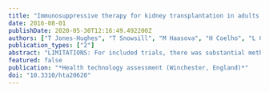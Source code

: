 ```yaml
---
title: "Immunosuppressive therapy for kidney transplantation in adults: a systematic review and economic model"
date: 2016-08-01
publishDate: 2020-05-30T12:16:49.492200Z
authors: ["T Jones-Hughes", "T Snowsill", "M Haasova", "H Coelho", "L Crathorne", "C Cooper", "R Mujica-Mota", "J Peters", "J Varley-Campbell", "N Huxley", "J Moore", "M Allwood", "J Lowe", "C Hyde", "M Hoyle", "M Bond", "R Anderson"]
publication_types: ["2"]
abstract: "LIMITATIONS: For included trials, there was substantial methodological heterogeneity, few trials reported follow-up beyond 1 year, and there were insufficient data to perform subgroup analysis. Treatment discontinuation and switching were not modelled.FUTURE WORK: High-quality, better-reported, longer-term RCTs are needed. Ideally, these would be sufficiently powered for subgroup analysis and include health-related quality of life as an outcome.CONCLUSION: Only a regimen of BAS induction followed by maintenance with TAC and MMF is likely to be cost-effective at £20,000-30,000 per QALY.STUDY REGISTRATION: This study is registered as PROSPERO CRD42014013189.FUNDING: The National Institute for Health Research Health Technology Assessment programme.BACKGROUND: End-stage renal disease is a long-term irreversible decline in kidney function requiring renal replacement therapy: kidney transplantation, haemodialysis or peritoneal dialysis. The preferred option is kidney transplantation, followed by immunosuppressive therapy (induction and maintenance therapy) to reduce the risk of kidney rejection and prolong graft survival.OBJECTIVES: To review and update the evidence for the clinical effectiveness and cost-effectiveness of basiliximab (BAS) (Simulect(®), Novartis Pharmaceuticals UK Ltd) and rabbit anti-human thymocyte immunoglobulin (rATG) (Thymoglobulin(®), Sanofi) as induction therapy, and immediate-release tacrolimus (TAC) (Adoport(®), Sandoz; Capexion(®), Mylan; Modigraf(®), Astellas Pharma; Perixis(®), Accord Healthcare; Prograf(®), Astellas Pharma; Tacni(®), Teva; Vivadex(®), Dexcel Pharma), prolonged-release tacrolimus (Advagraf(®) Astellas Pharma), belatacept (BEL) (Nulojix(®), Bristol-Myers Squibb), mycophenolate mofetil (MMF) (Arzip(®), Zentiva; CellCept(®), Roche Products; Myfenax(®), Teva), mycophenolate sodium (MPS) (Myfortic(®), Novartis Pharmaceuticals UK Ltd), sirolimus (SRL) (Rapamune(®), Pfizer) and everolimus (EVL) (Certican(®), Novartis) as maintenance therapy in adult renal transplantation.METHODS: Clinical effectiveness searches were conducted until 18 November 2014 in MEDLINE (via Ovid), EMBASE (via Ovid), Cochrane Central Register of Controlled Trials (via Wiley Online Library) and Web of Science (via ISI), Cochrane Database of Systematic Reviews, Database of Abstracts of Reviews of Effects and Health Technology Assessment (The Cochrane Library via Wiley Online Library) and Health Management Information Consortium (via Ovid). Cost-effectiveness searches were conducted until 18 November 2014 using a costs or economic literature search filter in MEDLINE (via Ovid), EMBASE (via Ovid), NHS Economic Evaluation Database (via Wiley Online Library), Web of Science (via ISI), Health Economic Evaluations Database (via Wiley Online Library) and the American Economic Association's electronic bibliography (via EconLit, EBSCOhost). Included studies were selected according to predefined methods and criteria. A random-effects model was used to analyse clinical effectiveness data (odds ratios for binary data and mean differences for continuous data). Network meta-analyses were undertaken within a Bayesian framework. A new discrete time-state transition economic model (semi-Markov) was developed, with acute rejection, graft function (GRF) and new-onset diabetes mellitus used to extrapolate graft survival. Recipients were assumed to be in one of three health states: functioning graft, graft loss or death.RESULTS: Eighty-nine randomised controlled trials (RCTs), of variable quality, were included. For induction therapy, no treatment appeared more effective than another in reducing graft loss or mortality. Compared with placebo/no induction, rATG and BAS appeared more effective in reducing biopsy-proven acute rejection (BPAR) and BAS appeared more effective at improving GRF. For maintenance therapy, no treatment was better for all outcomes and no treatment appeared most effective at reducing graft loss. BEL + MMF appeared more effective than TAC + MMF and SRL + MMF at reducing mortality. MMF + CSA (ciclosporin), TAC + MMF, SRL + TAC, TAC + AZA (azathioprine) and EVL + CSA appeared more effective than CSA + AZA and EVL + MPS at reducing BPAR. SRL + AZA, TAC + AZA, TAC + MMF and BEL + MMF appeared to improve GRF compared with CSA + AZA and MMF + CSA. In the base-case deterministic and probabilistic analyses, BAS, MMF and TAC were predicted to be cost-effective at £20,000 and £30,000 per quality-adjusted life-year (QALY). When comparing all regimens, only BAS + TAC + MMF was cost-effective at £20,000 and £30,000 per QALY."
featured: false
publication: "*Health technology assessment (Winchester, England)*"
doi: "10.3310/hta20620"
---
```


